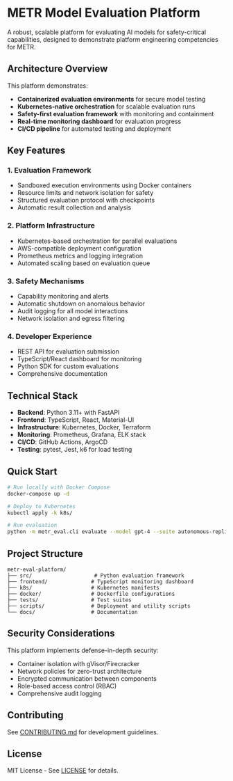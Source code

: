 # METR Model Evaluation Platform

A robust, scalable platform for evaluating AI models for safety-critical capabilities, designed to demonstrate platform engineering competencies for METR.

## Architecture Overview

This platform demonstrates:
- **Containerized evaluation environments** for secure model testing
- **Kubernetes-native orchestration** for scalable evaluation runs
- **Safety-first evaluation framework** with monitoring and containment
- **Real-time monitoring dashboard** for evaluation progress
- **CI/CD pipeline** for automated testing and deployment

## Key Features

### 1. Evaluation Framework
- Sandboxed execution environments using Docker containers
- Resource limits and network isolation for safety
- Structured evaluation protocol with checkpoints
- Automatic result collection and analysis

### 2. Platform Infrastructure
- Kubernetes-based orchestration for parallel evaluations
- AWS-compatible deployment configuration
- Prometheus metrics and logging integration
- Automated scaling based on evaluation queue

### 3. Safety Mechanisms
- Capability monitoring and alerts
- Automatic shutdown on anomalous behavior
- Audit logging for all model interactions
- Network isolation and egress filtering

### 4. Developer Experience
- REST API for evaluation submission
- TypeScript/React dashboard for monitoring
- Python SDK for custom evaluations
- Comprehensive documentation

## Technical Stack

- **Backend**: Python 3.11+ with FastAPI
- **Frontend**: TypeScript, React, Material-UI
- **Infrastructure**: Kubernetes, Docker, Terraform
- **Monitoring**: Prometheus, Grafana, ELK stack
- **CI/CD**: GitHub Actions, ArgoCD
- **Testing**: pytest, Jest, k6 for load testing

## Quick Start

```bash
# Run locally with Docker Compose
docker-compose up -d

# Deploy to Kubernetes
kubectl apply -k k8s/

# Run evaluation
python -m metr_eval.cli evaluate --model gpt-4 --suite autonomous-replication
```

## Project Structure

```
metr-eval-platform/
├── src/                    # Python evaluation framework
├── frontend/              # TypeScript monitoring dashboard
├── k8s/                   # Kubernetes manifests
├── docker/                # Dockerfile configurations
├── tests/                 # Test suites
├── scripts/               # Deployment and utility scripts
└── docs/                  # Documentation
```

## Security Considerations

This platform implements defense-in-depth security:
- Container isolation with gVisor/Firecracker
- Network policies for zero-trust architecture
- Encrypted communication between components
- Role-based access control (RBAC)
- Comprehensive audit logging

## Contributing

See [CONTRIBUTING.md](docs/CONTRIBUTING.md) for development guidelines.

## License

MIT License - See [LICENSE](LICENSE) for details.